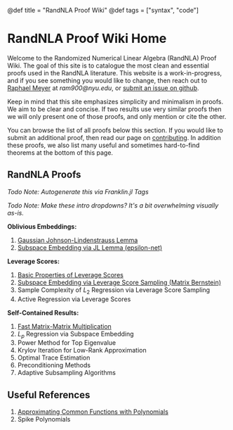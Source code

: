 @def title = "RandNLA Proof Wiki"
@def tags = ["syntax", "code"]

# RandNLA Proof Wiki Home

Welcome to the Randomized Numerical Linear Algebra (RandNLA) Proof Wiki.
The goal of this site is to catalogue the most clean and essential proofs used in the RandNLA literature.
This website is a work-in-progress, and if you see something you would like to change, then reach out to [Raphael Meyer](https://ram900.hosting.nyu.edu) at _ram900@nyu.edu_, or [submit an issue on github](https://github.com/RandNLA/RandNLA.github.io/issues/new/choose).

Keep in mind that this site emphasizes simplicity and minimalism in proofs.
We aim to be clear and concise.
If two results use very similar proofs then we will only present one of those proofs, and only mention or cite the other.

You can browse the list of all proofs below this section.
If you would like to submit an additional proof, then read our page on [contributing](/contributing/).
In addition these proofs, we also list many useful and sometimes hard-to-find theorems at the bottom of this page.

## RandNLA Proofs

_Todo Note: Autogenerate this via Franklin.jl Tags_

_Todo Note: Make these intro dropdowns? It's a bit overwhelming visually as-is._

**Oblivious Embeddings:**
1. [Gaussian Johnson-Lindenstrauss Lemma](/johnson-lindenstrauss)
1. [Subspace Embedding via JL Lemma (epsilon-net)](/subspace-embed-eps-net)

**Leverage Scores:**
1. [Basic Properties of Leverage Scores](/leverage-score-properties/)
1. [Subspace Embedding via Leverage Score Sampling (Matrix Bernstein)](/leverage-subspace-embedding/)
1. Sample Complexity of $L_2$ Regression via Leverage Score Sampling
1. Active Regression via Leverage Scores

**Self-Contained Results:**
1. [Fast Matrix-Matrix Multiplication](/fast-matrix-mult/)
1. $L_p$ Regression via Subspace Embedding
1. Power Method for Top Eigenvalue
1. Krylov Iteration for Low-Rank Approximation
1. Optimal Trace Estimation
1. Preconditioning Methods
1. Adaptive Subsampling Algorithms


## Useful References

1. [Approximating Common Functions with Polynomials](/polynomial-approximations/)
1. Spike Polynomials
